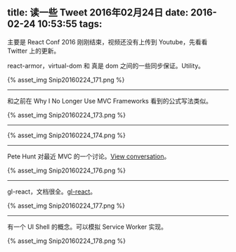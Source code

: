 title: 读一些 Tweet 2016年02月24日
date: 2016-02-24 10:53:55
tags:
---

主要是 React Conf 2016 刚刚结束，视频还没有上传到 Youtube，先看看 Twitter 上的更新。

react-armor，virtual-dom 和 真是 dom 之间的一些同步保证。Utility。

{% asset_img Snip20160224_171.png %}

---

和之前在 Why I No Longer Use MVC Frameworks 看到的公式写法类似。

{% asset_img Snip20160224_173.png %}

---

{% asset_img Snip20160224_174.png %}

---

Pete Hunt 对最近 MVC 的一个讨论。[View conversation](https://twitter.com/floydophone/status/702236018687086592)。

{% asset_img Snip20160224_176.png %}

---

gl-react，文档很全。[gl-react](https://projectseptemberinc.gitbooks.io/gl-react/content/index.html)。

{% asset_img Snip20160224_177.png %}

---

有一个 UI Shell 的概念。可以模拟 Service Worker 实现。

{% asset_img Snip20160224_178.png %}


